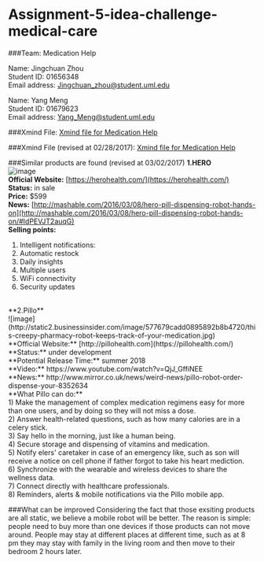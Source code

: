 # Assignment-5-idea-challenge-medical-care

###Team: Medication Help

Name: Jingchuan Zhou </br>
Student ID: 01656348 </br>
Email address: Jingchuan_zhou@student.uml.edu </br>

Name: Yang Meng </br>
Student ID: 01679623 </br>
Email address: Yang_Meng@student.uml.edu </br>

###Xmind File: 
[Xmind file for Medication Help](http://www.xmind.net/m/HWtT)<br />

###Xmind File (revised at 02/28/2017): 
[Xmind file for Medication Help](http://www.xmind.net/m/6R6n)<br />

###Similar products are found (revised at 03/02/2017)
**1.HERO**</br> ![image](https://herohealth.s3.amazonaws.com/media/images/marketing/home-meta-image-2.jpg)</br>
**Official Website:** [https://herohealth.com/](https://herohealth.com/)</br>
**Status:** in sale</br>
**Price:** $599 </br>
**News:** [http://mashable.com/2016/03/08/hero-pill-dispensing-robot-hands-on](http://mashable.com/2016/03/08/hero-pill-dispensing-robot-hands-on/#IdPEVJT2auqG)</br>
**Selling points:** </br>
 1) Intelligent notifications:</br>
 2) Automatic restock</br>
 3) Daily insights</br>
 4) Multiple users</br>
 5) WiFi connectivity</br>
 6) Security updates</br>
</br>
**2.Pillo**</br>
![image](http://static2.businessinsider.com/image/577679cadd0895892b8b4720/this-creepy-pharmacy-robot-keeps-track-of-your-medication.jpg)</br>
**Official Website:** [http://pillohealth.com](https://pillohealth.com/)</br>
**Status:** under development</br>
**Potential Release Time:** summer 2018</br>
**Video:** https://www.youtube.com/watch?v=QjJ_GffiNEE</br>
**News:** http://www.mirror.co.uk/news/weird-news/pillo-robot-order-dispense-your-8352634</br>
**What Pillo can do:**</br>
1) Make the management of complex medication regimens easy for more than one users, and by doing so they will not miss a dose.</br>
2) Answer health-related questions, such as how many calories are in a celery stick.</br>
3) Say hello in the morning, just like a human being.</br>
4) Secure storage and dispensing of vitamins and medication.</br>
5) Notify elers' caretaker in case of an emergency like, such as son will receive a notice on cell phone if father forgot to take his heart mediction.</br>
6) Synchronize with the wearable and wireless devices to share the wellness data.</br>
7) Connect directly with healthcare professionals.</br>
8) Reminders, alerts & mobile notifications via the Pillo mobile app.</br>

###What can be improved
Considering the fact that those exsiting products are all static, we believe a mobile robot will be better. The reason is simple: people need to buy more than one devices if those products can not move around. People may stay at different places at different time, such as at 8 pm they may stay with family in the living room and then move to their bedroom 2 hours later.  </br>
</br>
</br>
</br>
